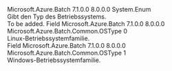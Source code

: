 <Type Name="OSType" FullName="Microsoft.Azure.Batch.Common.OSType">
  <TypeSignature Language="C#" Value="public enum OSType" />
  <TypeSignature Language="ILAsm" Value=".class public auto ansi sealed OSType extends System.Enum" />
  <TypeSignature Language="DocId" Value="T:Microsoft.Azure.Batch.Common.OSType" />
  <TypeSignature Language="VB.NET" Value="Public Enum OSType" />
  <TypeSignature Language="F#" Value="type OSType = " />
  <AssemblyInfo>
    <AssemblyName>Microsoft.Azure.Batch</AssemblyName>
    <AssemblyVersion>7.1.0.0</AssemblyVersion>
    <AssemblyVersion>8.0.0.0</AssemblyVersion>
  </AssemblyInfo>
  <Base>
    <BaseTypeName>System.Enum</BaseTypeName>
  </Base>
  <Docs>
    <summary>
            Gibt den Typ des Betriebssystems.
            </summary>
    <remarks>To be added.</remarks>
  </Docs>
  <Members>
    <Member MemberName="Linux">
      <MemberSignature Language="C#" Value="Linux" />
      <MemberSignature Language="ILAsm" Value=".field public static literal valuetype Microsoft.Azure.Batch.Common.OSType Linux = int32(0)" />
      <MemberSignature Language="DocId" Value="F:Microsoft.Azure.Batch.Common.OSType.Linux" />
      <MemberSignature Language="VB.NET" Value="Linux" />
      <MemberSignature Language="F#" Value="Linux = 0" Usage="Microsoft.Azure.Batch.Common.OSType.Linux" />
      <MemberType>Field</MemberType>
      <AssemblyInfo>
        <AssemblyName>Microsoft.Azure.Batch</AssemblyName>
        <AssemblyVersion>7.1.0.0</AssemblyVersion>
        <AssemblyVersion>8.0.0.0</AssemblyVersion>
      </AssemblyInfo>
      <ReturnValue>
        <ReturnType>Microsoft.Azure.Batch.Common.OSType</ReturnType>
      </ReturnValue>
      <MemberValue>0</MemberValue>
      <Docs>
        <summary>
            Linux-Betriebssystemfamilie.
            </summary>
      </Docs>
    </Member>
    <Member MemberName="Windows">
      <MemberSignature Language="C#" Value="Windows" />
      <MemberSignature Language="ILAsm" Value=".field public static literal valuetype Microsoft.Azure.Batch.Common.OSType Windows = int32(1)" />
      <MemberSignature Language="DocId" Value="F:Microsoft.Azure.Batch.Common.OSType.Windows" />
      <MemberSignature Language="VB.NET" Value="Windows" />
      <MemberSignature Language="F#" Value="Windows = 1" Usage="Microsoft.Azure.Batch.Common.OSType.Windows" />
      <MemberType>Field</MemberType>
      <AssemblyInfo>
        <AssemblyName>Microsoft.Azure.Batch</AssemblyName>
        <AssemblyVersion>7.1.0.0</AssemblyVersion>
        <AssemblyVersion>8.0.0.0</AssemblyVersion>
      </AssemblyInfo>
      <ReturnValue>
        <ReturnType>Microsoft.Azure.Batch.Common.OSType</ReturnType>
      </ReturnValue>
      <MemberValue>1</MemberValue>
      <Docs>
        <summary>
            Windows-Betriebssystemfamilie.
            </summary>
      </Docs>
    </Member>
  </Members>
</Type>
